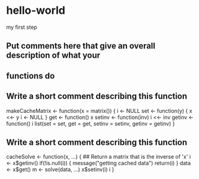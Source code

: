 # hello-world
my first step

## Put comments here that give an overall description of what your
## functions do

## Write a short comment describing this function

makeCacheMatrix <- function(x = matrix()) {
    i <- NULL
    set <- function(y) {
        x <<- y
        i <- NULL
    }
    get <- function() x
    setinv <- function(inv) i <<- inv 
    getinv <- function() i
    list(set = set, get = get,
         setinv = setinv,
         getinv = getinv)
}


## Write a short comment describing this function

cacheSolve <- function(x, ...) {
        ## Return a matrix that is the inverse of 'x'
    i <- x$getinv()
    if(!is.null(i)) {
        message("getting cached data")
        return(i)
    }
    data <- x$get()
    m <- solve(data, ...)
    x$setinv(i)
    i
}
